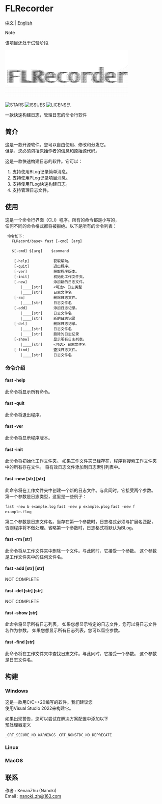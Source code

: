 # FLRecorder

[中文](READMECN.md) | [English](README.md)

> [!NOTE]
> 该项目还处于试验阶段.

![FLRecorder_Logo](./doc/FLRecorder_CODE.png#pic_center)

![STARS](https://img.shields.io/github/stars/KenanZHu/FLRecorder.svg#pic_center) 
![ISSUES](https://img.shields.io/github/issues/KenanZHu/FLRecorder.svg#pic_center) 
![LICENSE](https://img.shields.io/github/license/KenanZHu/FLRecorder.svg#pic_center)\

一款快速构建日志，管理日志的命令行软件

## 简介

这是一款开源软件。您可以自由使用、修改和分发它。\
但是，您必须包括原始作者的信息和原始源代码。

这是一款快速构建日志的软件。它可以：

1. 支持使用BLog记录简单消息。
2. 支持使用PLog记录项目消息。
3. 支持使用FLog快速构建日志。
4. 支持管理日志文件。

## 使用

这是一个命令行界面（CLI）程序。所有的命令都是小写的，\
任何不同的命令格式都将被拒绝。以下是所有的命令列表：

     命令如下：
       FLRecord/base> fast [-cmd] [arg]

       $[-cmd] $[arg]    $command

        [-help]           获取帮助。
        [-quit]           退出程序。
        [-ver]            获取程序版本。
        [-init]           初始化工作文件夹。
        [-new]            添加新的日志文件。
           |____[str]     <可选> 日志类型
           |____[str]     日志文件名
        [-rm]             删除日志文件。
           |____[str]     日志文件名
        [-add]            添加日志记录。
           |____[str]     日志文件名
           |____[str]     新的日志记录
        [-del]            删除日志记录。
           |____[str]     日志文件名
           |____[str]     删除的日志记录
        [-show]           显示所有日志列表。
           |____[str]     <可选> 日志文件名
        [-find]           查找日志文件。
           |____[str]     日志文件名

### 命令介绍

#### fast -help

此命令将显示所有命令。

#### fast -quit

此命令将退出程序。

#### fast -ver

此命令将显示程序版本。

#### fast -init

此命令将初始化工作文件夹。
如果工作文件夹已经存在，程序将搜索工作文件夹中的所有存在文件。
将有效日志文件添加到日志索引列表中。

#### fast -new [str] [str]

此命令将在工作文件夹中创建一个新的日志文件。与此同时，它接受两个参数。
第一个参数是日志类型，这里是一些例子：

``fast -new b example.log``
``fast -new p example.plog``
``fast -new f example.flog``

第二个参数是日志文件名。当存在第一个参数时，日志格式必须与扩展名匹配，
否则程序将不做处理。省略第一个参数时，日志格式将默认为BLog。

#### fast -rm [str]

此命令将从工作文件夹中删除一个文件。与此同时，它接受一个参数。
这个参数是工作文件夹中的任何文件名。

#### fast -add [str] [str]

NOT COMPLETE

#### fast -del [str] [str]

NOT COMPLETE

#### fast -show [str]

此命令将显示所有日志列表。
如果您想显示特定的日志文件，您可以将日志文件名作为参数。
如果您想显示所有日志列表，您可以留空参数。

#### fast -find [str]

此命令将在工作文件夹中查找日志文件。与此同时，它接受一个参数。
这个参数是日志文件名。

## 构建

### Windows

这是一款用C/C++20编写的软件。我们建议您\
使用Visual Studio 2022来构建它。

如果出现警告，您可以尝试在解决方案配置中添加以下\
预处理器定义

``_CRT_SECURE_NO_WARNINGS``
``_CRT_NONSTDC_NO_DEPRECATE``

### Linux

### MacOS

## 联系

作者 : KenanZhu (Nanoki)\
Email  : <nanoki_zh@163.com>